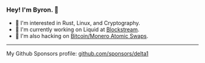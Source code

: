 ### Hey! I'm Byron. 👋 

- :crab: I'm interested in Rust, Linux, and Cryptography.
- :ocean: I'm currently working on Liquid at [Blockstream](https://github.com/blockstream).
- 🔪 I'm also hacking on [Bitcoin/Monero Atomic Swaps](https://github.com/comit-network/xmr-btc-swap).

---

My Github Sponsors profile: [github.com/sponsors/delta1](https://github.com/sponsors/delta1)


